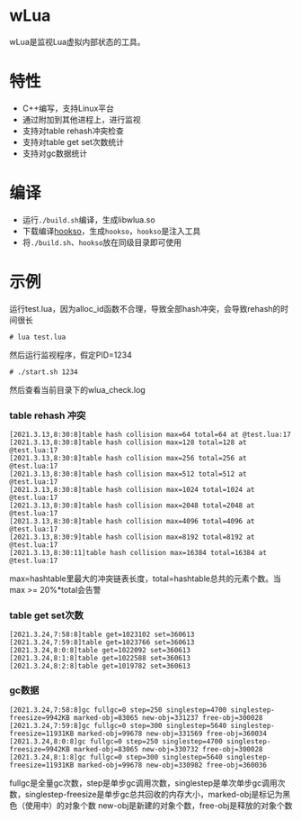 # wLua
wLua是监视Lua虚拟内部状态的工具。

# 特性
* C++编写，支持Linux平台
* 通过附加到其他进程上，进行监视
* 支持对table rehash冲突检查
* 支持对table get set次数统计
* 支持对gc数据统计

# 编译
* 运行```./build.sh```编译，生成libwlua.so
* 下载编译[hookso](https://github.com/esrrhs/hookso)，生成```hookso```，```hookso```是注入工具
* 将```./build.sh```、```hookso```放在同级目录即可使用

# 示例
运行test.lua，因为alloc_id函数不合理，导致全部hash冲突，会导致rehash的时间很长
```
# lua test.lua
```
然后运行监视程序，假定PID=1234
```
# ./start.sh 1234
```
然后查看当前目录下的wlua_check.log 
### table rehash 冲突
```
[2021.3.13,8:30:8]table hash collision max=64 total=64 at @test.lua:17
[2021.3.13,8:30:8]table hash collision max=128 total=128 at @test.lua:17
[2021.3.13,8:30:8]table hash collision max=256 total=256 at @test.lua:17
[2021.3.13,8:30:8]table hash collision max=512 total=512 at @test.lua:17
[2021.3.13,8:30:8]table hash collision max=1024 total=1024 at @test.lua:17
[2021.3.13,8:30:8]table hash collision max=2048 total=2048 at @test.lua:17
[2021.3.13,8:30:8]table hash collision max=4096 total=4096 at @test.lua:17
[2021.3.13,8:30:9]table hash collision max=8192 total=8192 at @test.lua:17
[2021.3.13,8:30:11]table hash collision max=16384 total=16384 at @test.lua:17
```
max=hashtable里最大的冲突链表长度，total=hashtable总共的元素个数。当max >= 20%*total会告警
### table get set次数
```
[2021.3.24,7:58:8]table get=1023102 set=360613
[2021.3.24,7:59:8]table get=1023766 set=360613
[2021.3.24,8:0:8]table get=1022092 set=360613
[2021.3.24,8:1:8]table get=1022588 set=360613
[2021.3.24,8:2:8]table get=1019782 set=360613
```
### gc数据
```
[2021.3.24,7:58:8]gc fullgc=0 step=250 singlestep=4700 singlestep-freesize=9942KB marked-obj=83065 new-obj=331237 free-obj=300028
[2021.3.24,7:59:8]gc fullgc=0 step=300 singlestep=5640 singlestep-freesize=11931KB marked-obj=99678 new-obj=331569 free-obj=360034
[2021.3.24,8:0:8]gc fullgc=0 step=250 singlestep=4700 singlestep-freesize=9942KB marked-obj=83065 new-obj=330732 free-obj=300028
[2021.3.24,8:1:8]gc fullgc=0 step=300 singlestep=5640 singlestep-freesize=11931KB marked-obj=99678 new-obj=330982 free-obj=360036
```
fullgc是全量gc次数，step是单步gc调用次数，singlestep是单次单步gc调用次数，singlestep-freesize是单步gc总共回收的内存大小，marked-obj是标记为黑色（使用中）的对象个数
new-obj是新建的对象个数，free-obj是释放的对象个数
